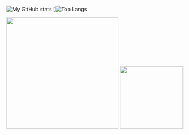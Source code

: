 ![My GitHub stats](https://github-readme-stats.vercel.app/api?username=caezium&show_icons=true&theme=shades-of-purple)
[![Top Langs](https://github-readme-stats.vercel.app/api/top-langs/?username=caezium&layout=compact)

<img src="https://github.com/hhhenrie/hhhenrie/blob/89214832ba533fc2f8b932c5b63660efef975c8f/9500AF1C-94DB-43B5-9E2B-7C31E80F3A60.jpeg" width=300>
<img src="https://user-images.githubusercontent.com/113233555/189475306-7f443f9d-1fc1-4197-9883-faed073ee784.gif" width="169" height="169" />
